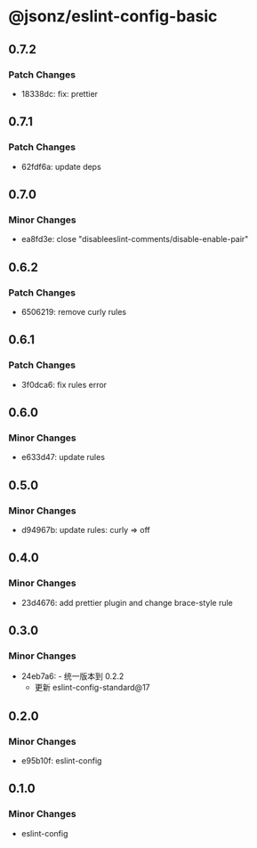 # @jsonz/eslint-config-basic

## 0.7.2

### Patch Changes

- 18338dc: fix: prettier

## 0.7.1

### Patch Changes

- 62fdf6a: update deps

## 0.7.0

### Minor Changes

- ea8fd3e: close "disableeslint-comments/disable-enable-pair"

## 0.6.2

### Patch Changes

- 6506219: remove curly rules

## 0.6.1

### Patch Changes

- 3f0dca6: fix rules error

## 0.6.0

### Minor Changes

- e633d47: update rules

## 0.5.0

### Minor Changes

- d94967b: update rules: curly => off

## 0.4.0

### Minor Changes

- 23d4676: add prettier plugin and change brace-style rule

## 0.3.0

### Minor Changes

- 24eb7a6: - 统一版本到 0.2.2
  - 更新 eslint-config-standard@17

## 0.2.0

### Minor Changes

- e95b10f: eslint-config

## 0.1.0

### Minor Changes

- eslint-config
